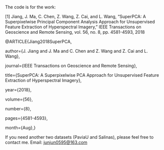 The code is for the work:

[1] Jiang, J. Ma, C. Chen, Z. Wang, Z. Cai, and L. Wang, “SuperPCA: A Superpixelwise Principal Component Analysis Approach for Unsupervised Feature Extraction of Hyperspectral Imagery,” IEEE Transactions on Geoscience and Remote Sensing, vol. 56, no. 8, pp. 4581-4593, 2018

@ARTICLE{Jiang2018SuperPCA, 

author={J. Jiang and J. Ma and C. Chen and Z. Wang and Z. Cai and L. Wang}, 

journal={IEEE Transactions on Geoscience and Remote Sensing}, 

title={SuperPCA: A Superpixelwise PCA Approach for Unsupervised Feature Extraction of Hyperspectral Imagery},

year={2018}, 

volume={56}, 

number={8}, 

pages={4581-4593}, 

month={Aug},}


If you need another two datasets (PaviaU and Salinas), please feel free to contact me.
Email: junjun0595@163.com
